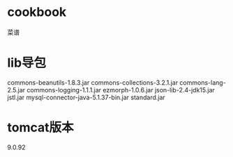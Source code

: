 # cookbook
菜谱

# lib导包
commons-beanutils-1.8.3.jar
commons-collections-3.2.1.jar
commons-lang-2.5.jar
commons-logging-1.1.1.jar
ezmorph-1.0.6.jar
json-lib-2.4-jdk15.jar
jstl.jar
mysql-connector-java-5.1.37-bin.jar
standard.jar

# tomcat版本
9.0.92